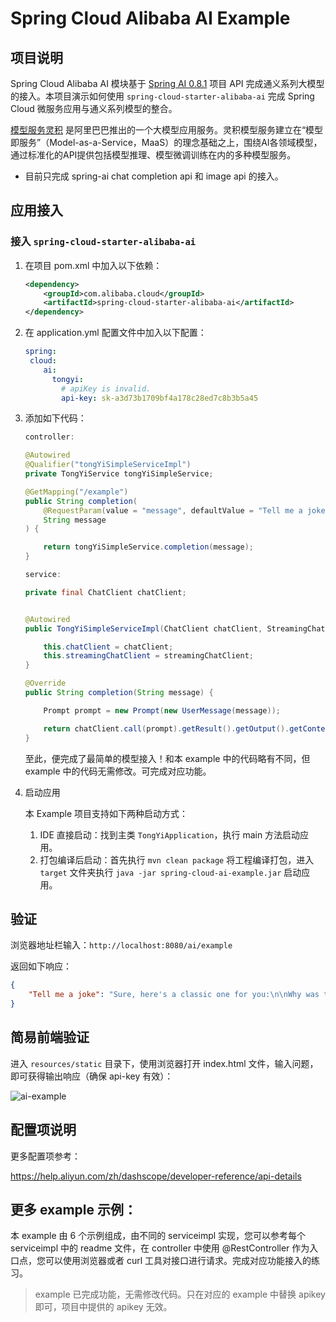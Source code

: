 # Spring Cloud Alibaba AI Example

## 项目说明

Spring Cloud Alibaba AI 模块基于 [Spring AI 0.8.1](https://docs.spring.io/spring-ai/reference/0.8-SNAPSHOT/index.html) 项目 API 完成通义系列大模型的接入。本项目演示如何使用 `spring-cloud-starter-alibaba-ai` 完成 Spring Cloud 微服务应用与通义系列模型的整合。

[模型服务灵积](https://help.aliyun.com/zh/dashscope/) 是阿里巴巴推出的一个大模型应用服务。灵积模型服务建立在“模型即服务”（Model-as-a-Service，MaaS）的理念基础之上，围绕AI各领域模型，通过标准化的API提供包括模型推理、模型微调训练在内的多种模型服务。

- 目前只完成 spring-ai chat completion api 和 image api 的接入。

## 应用接入

### 接入 `spring-cloud-starter-alibaba-ai`

1. 在项目 pom.xml 中加入以下依赖：

   ```xml
   <dependency>
       <groupId>com.alibaba.cloud</groupId>
       <artifactId>spring-cloud-starter-alibaba-ai</artifactId>
   </dependency>                            
   ```

2. 在 application.yml 配置文件中加入以下配置：

   ```yaml
   spring:
    cloud:
       ai:
         tongyi:
           # apiKey is invalid.
           api-key: sk-a3d73b1709bf4a178c28ed7c8b3b5a45
   ```
   
3. 添加如下代码：

   ```java
   controller:
   
   @Autowired
   @Qualifier("tongYiSimpleServiceImpl")
   private TongYiService tongYiSimpleService;
   
   @GetMapping("/example")
   public String completion(
       @RequestParam(value = "message", defaultValue = "Tell me a joke")
       String message
   ) {
   
       return tongYiSimpleService.completion(message);
   }
   
   service:
   
   private final ChatClient chatClient;
   
   
   @Autowired
   public TongYiSimpleServiceImpl(ChatClient chatClient, StreamingChatClient streamingChatClient) {
   
       this.chatClient = chatClient;
       this.streamingChatClient = streamingChatClient;
   }
   
   @Override
   public String completion(String message) {
   
       Prompt prompt = new Prompt(new UserMessage(message));
   
       return chatClient.call(prompt).getResult().getOutput().getContent();
   }
   ```

   至此，便完成了最简单的模型接入！和本 example 中的代码略有不同，但 example 中的代码无需修改。可完成对应功能。

4. 启动应用

   本 Example 项目支持如下两种启动方式：

   1. IDE 直接启动：找到主类 `TongYiApplication`，执行 main 方法启动应用。
   2. 打包编译后启动：首先执行 `mvn clean package` 将工程编译打包，进入 `target` 文件夹执行 `java -jar spring-cloud-ai-example.jar` 启动应用。

## 验证

浏览器地址栏输入：`http://localhost:8080/ai/example`

返回如下响应：

```json
{
    "Tell me a joke": "Sure, here's a classic one for you:\n\nWhy was the math book sad?\n\nBecause it had too many problems.\n\nI hope that made you smile! If you're looking for more, just let me know."
}
```

## 简易前端验证

进入 `resources/static` 目录下，使用浏览器打开 index.html 文件，输入问题，即可获得输出响应（确保 api-key 有效）：

![ai-example](./images/sca-ai-example-front.gif)

## 配置项说明

更多配置项参考：

https://help.aliyun.com/zh/dashscope/developer-reference/api-details

## 更多 example 示例：

本 example 由 6 个示例组成，由不同的 serviceimpl 实现，您可以参考每个 serviceimpl 中的 readme 文件，在 controller 中使用 @RestController 作为入口点，您可以使用浏览器或者 curl 工具对接口进行请求。完成对应功能接入的练习。

> example 已完成功能，无需修改代码。只在对应的 example 中替换 apikey 即可，项目中提供的 apikey 无效。
